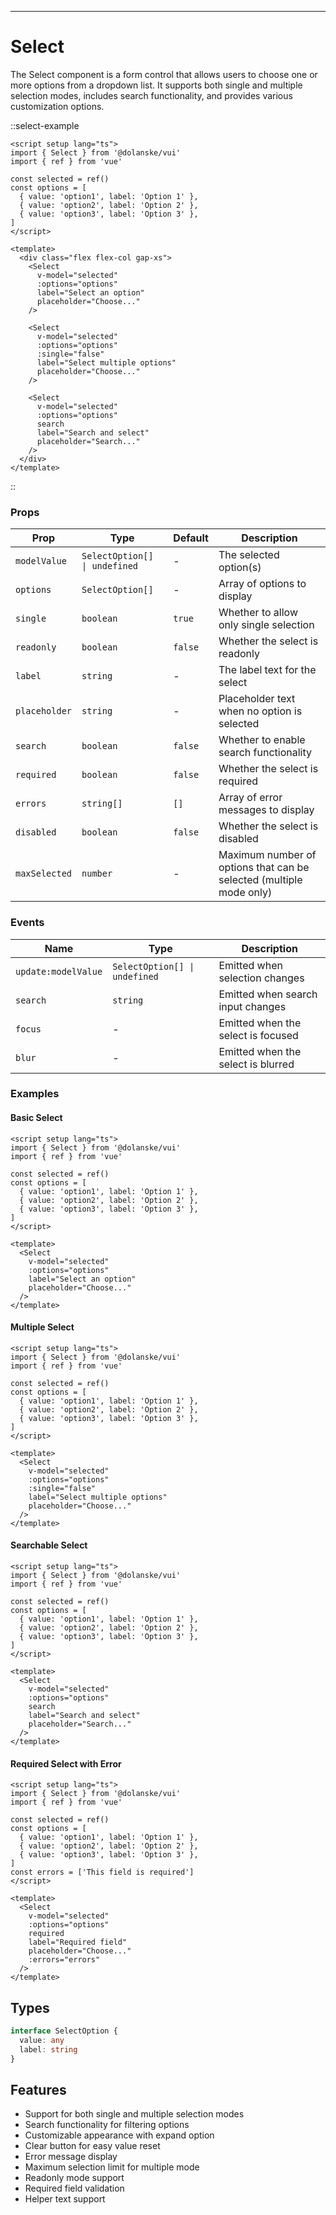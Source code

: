 ---

# Select

The Select component is a form control that allows users to choose one or more options from a dropdown list. It supports both single and multiple selection modes, includes search functionality, and provides various customization options.

::select-example

```vue
<script setup lang="ts">
import { Select } from '@dolanske/vui'
import { ref } from 'vue'

const selected = ref()
const options = [
  { value: 'option1', label: 'Option 1' },
  { value: 'option2', label: 'Option 2' },
  { value: 'option3', label: 'Option 3' },
]
</script>

<template>
  <div class="flex flex-col gap-xs">
    <Select
      v-model="selected"
      :options="options"
      label="Select an option"
      placeholder="Choose..."
    />

    <Select
      v-model="selected"
      :options="options"
      :single="false"
      label="Select multiple options"
      placeholder="Choose..."
    />

    <Select
      v-model="selected"
      :options="options"
      search
      label="Search and select"
      placeholder="Search..."
    />
  </div>
</template>
```

::

### Props

| Prop          | Type                          | Default | Description                                                         |
| ------------- | ----------------------------- | ------- | ------------------------------------------------------------------- |
| `modelValue`  | `SelectOption[] \| undefined` | -       | The selected option(s)                                              |
| `options`     | `SelectOption[]`              | -       | Array of options to display                                         |
| `single`      | `boolean`                     | `true`  | Whether to allow only single selection                              |
| `readonly`    | `boolean`                     | `false` | Whether the select is readonly                                      |
| `label`       | `string`                      | -       | The label text for the select                                       |
| `placeholder` | `string`                      | -       | Placeholder text when no option is selected                         |
| `search`      | `boolean`                     | `false` | Whether to enable search functionality                              |
| `required`    | `boolean`                     | `false` | Whether the select is required                                      |
| `errors`      | `string[]`                    | `[]`    | Array of error messages to display                                  |
| `disabled`    | `boolean`                     | `false` | Whether the select is disabled                                      |
| `maxSelected` | `number`                      | -       | Maximum number of options that can be selected (multiple mode only) |

### Events

| Name                | Type                          | Description                        |
| ------------------- | ----------------------------- | ---------------------------------- |
| `update:modelValue` | `SelectOption[] \| undefined` | Emitted when selection changes     |
| `search`            | `string`                      | Emitted when search input changes  |
| `focus`             | -                             | Emitted when the select is focused |
| `blur`              | -                             | Emitted when the select is blurred |

### Examples

#### Basic Select

```vue
<script setup lang="ts">
import { Select } from '@dolanske/vui'
import { ref } from 'vue'

const selected = ref()
const options = [
  { value: 'option1', label: 'Option 1' },
  { value: 'option2', label: 'Option 2' },
  { value: 'option3', label: 'Option 3' },
]
</script>

<template>
  <Select
    v-model="selected"
    :options="options"
    label="Select an option"
    placeholder="Choose..."
  />
</template>
```

#### Multiple Select

```vue
<script setup lang="ts">
import { Select } from '@dolanske/vui'
import { ref } from 'vue'

const selected = ref()
const options = [
  { value: 'option1', label: 'Option 1' },
  { value: 'option2', label: 'Option 2' },
  { value: 'option3', label: 'Option 3' },
]
</script>

<template>
  <Select
    v-model="selected"
    :options="options"
    :single="false"
    label="Select multiple options"
    placeholder="Choose..."
  />
</template>
```

#### Searchable Select

```vue
<script setup lang="ts">
import { Select } from '@dolanske/vui'
import { ref } from 'vue'

const selected = ref()
const options = [
  { value: 'option1', label: 'Option 1' },
  { value: 'option2', label: 'Option 2' },
  { value: 'option3', label: 'Option 3' },
]
</script>

<template>
  <Select
    v-model="selected"
    :options="options"
    search
    label="Search and select"
    placeholder="Search..."
  />
</template>
```

#### Required Select with Error

```vue
<script setup lang="ts">
import { Select } from '@dolanske/vui'
import { ref } from 'vue'

const selected = ref()
const options = [
  { value: 'option1', label: 'Option 1' },
  { value: 'option2', label: 'Option 2' },
  { value: 'option3', label: 'Option 3' },
]
const errors = ['This field is required']
</script>

<template>
  <Select
    v-model="selected"
    :options="options"
    required
    label="Required field"
    placeholder="Choose..."
    :errors="errors"
  />
</template>
```

## Types

```typescript
interface SelectOption {
  value: any
  label: string
}
```

## Features

- Support for both single and multiple selection modes
- Search functionality for filtering options
- Customizable appearance with expand option
- Clear button for easy value reset
- Error message display
- Maximum selection limit for multiple mode
- Readonly mode support
- Required field validation
- Helper text support
